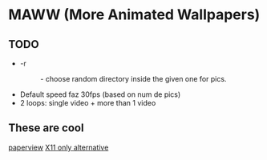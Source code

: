 # MAWW (More Animated Wallpapers)

## TODO

- -r <dir> - choose random directory inside the given one for pics.
- Default speed faz 30fps (based on num de pics)
- 2 loops: single video + more than 1 video

## These are cool

[paperview](https://github.com/glouw/paperview)
[X11 only alternative](https://gist.github.com/AlecsFerra/ef1cc008990319f3b676eb2d8aa89903)
